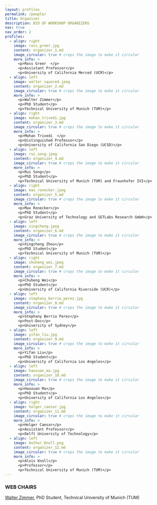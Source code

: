 ```yaml
---
layout: profiles
permalink: /people/
title: Organizer
description: BIO OF WORKSHOP ORGANIZERS
nav: true
nav_order: 2
profiles:
  - align: right
    image: ross_greer.jpg
    content: organizer_1.md
    image_circular: true # crops the image to make it circular
    more_info: >
      <p>Ross Greer  </p>
      <p>Assistant Professor</p>
      <p>University of California Merced (UCM)</p>
  - align: left
    image: walter_squared.jpeg
    content: organizer_2.md
    image_circular: true # crops the image to make it circular
    more_info: >
      <p>Walter Zimmer</p>
      <p>PhD Student</p>
      <p>Technical University of Munich (TUM)</p>
  - align: right
    image: mohan_trivedi.jpg
    content: organizer_3.md
    image_circular: true # crops the image to make it circular
    more_info: >
      <p>Mohan Trivedi  </p>
      <p>Distinguished Professor</p>
      <p>University of California San Diego (UCSD)</p>
  - align: left
    image: rui_song.jpeg
    content: organizer_4.md
    image_circular: true # crops the image to make it circular
    more_info: >
      <p>Rui Song</p>
      <p>PhD Student</p>
      <p>Technical University of Munich (TUM) and Fraunhofer IVI</p>
  - align: right
    image: max_ronecker.jpeg
    content: organizer_5.md
    image_circular: true # crops the image to make it circular
    more_info: >
      <p>Max Ronecker</p>
      <p>PhD Student</p>
      <p>Graz University of Technology and SETLabs Research GmbH</p>
  - align: left
    image: xingcheng.jpeg
    content: organizer_6.md
    image_circular: true # crops the image to make it circular
    more_info: >
      <p>Xingcheng Zhou</p>
      <p>PhD Student</p>
      <p>Technical University of Munich (TUM)</p>
  - align: right
    image: chuheng_wei.jpeg
    content: organizer_7.md
    image_circular: true # crops the image to make it circular
    more_info: >
      <p>Chuheng Wei</p>
      <p>PhD Student</p>
      <p>University of California Riverside (UCR)</p>
  - align: left
    image: stephany_berrio_perez.jpg
    content: organizer_8.md
    image_circular: true # crops the image to make it circular
    more_info: >
      <p>Stephany Berrio Perez</p>
      <p>Post-Doc</p>
      <p>University of Sydney</p>
  - align: left
    image: yifan_liu.jpg 
    content: organizer_9.md
    image_circular: true # crops the image to make it circular
    more_info: >
      <p>Yifan Liu</p>
      <p>PhD Student</p>
      <p>University of California Los Angeles</p>
  - align: left
    image: haoxuan_ma.jpg
    content: organizer_10.md
    image_circular: true # crops the image to make it circular
    more_info: >
      <p>Haoxuan Ma</p>
      <p>PhD Student</p>
      <p>University of California Los Angeles</p>
  - align: right
    image: holger_caesar.jpg
    content: organizer_11.md
    image_circular: true # crops the image to make it circular
    more_info: >
      <p>Holger Caesar</p>
      <p>Assistant Professor</p>
      <p>Delft University of Technology</p>
  - align: left
    image: Author_Knoll.png
    content: organizer_12.md
    image_circular: true # crops the image to make it circular
    more_info: >
      <p>Alois Knoll</p>
      <p>Professor</p>
      <p>Technical University of Munich (TUM)</p>
---
```


### WEB CHAIRS

[Walter Zimmer](https://walzimmer.github.io/), PhD Student, Technical University of Munich (TUM)

